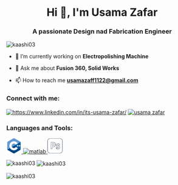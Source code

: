 <h1 align="center">Hi 👋, I'm Usama Zafar</h1>
<h3 align="center">A passionate Design nad Fabrication Engineer</h3>

<p align="left"> <img src="https://komarev.com/ghpvc/?username=kaashi03&label=Profile%20views&color=0e75b6&style=flat" alt="kaashi03" /> </p>

- 🔭 I’m currently working on **Electropolishing Machine**

- 💬 Ask me about **Fusion 360, Solid Works**

- 📫 How to reach me **usamazaff1122@gmail.com**

<h3 align="left">Connect with me:</h3>
<p align="left">
<a href="https://linkedin.com/in/https://www.linkedin.com/in/its-usama-zafar/" target="blank"><img align="center" src="https://raw.githubusercontent.com/rahuldkjain/github-profile-readme-generator/master/src/images/icons/Social/linked-in-alt.svg" alt="https://www.linkedin.com/in/its-usama-zafar/" height="30" width="40" /></a>
<a href="https://fb.com/usama zafar" target="blank"><img align="center" src="https://raw.githubusercontent.com/rahuldkjain/github-profile-readme-generator/master/src/images/icons/Social/facebook.svg" alt="usama zafar" height="30" width="40" /></a>
</p>

<h3 align="left">Languages and Tools:</h3>
<p align="left"> <a href="https://www.w3schools.com/cpp/" target="_blank" rel="noreferrer"> <img src="https://raw.githubusercontent.com/devicons/devicon/master/icons/cplusplus/cplusplus-original.svg" alt="cplusplus" width="40" height="40"/> </a> <a href="https://www.mathworks.com/" target="_blank" rel="noreferrer"> <img src="https://upload.wikimedia.org/wikipedia/commons/2/21/Matlab_Logo.png" alt="matlab" width="40" height="40"/> </a> <a href="https://www.photoshop.com/en" target="_blank" rel="noreferrer"> <img src="https://raw.githubusercontent.com/devicons/devicon/master/icons/photoshop/photoshop-line.svg" alt="photoshop" width="40" height="40"/> </a> </p>

<p><img align="left" src="https://github-readme-stats.vercel.app/api/top-langs?username=kaashi03&show_icons=true&locale=en&layout=compact" alt="kaashi03" /></p>

<p>&nbsp;<img align="center" src="https://github-readme-stats.vercel.app/api?username=kaashi03&show_icons=true&locale=en" alt="kaashi03" /></p>

<p><img align="center" src="https://github-readme-streak-stats.herokuapp.com/?user=kaashi03&" alt="kaashi03" /></p>
